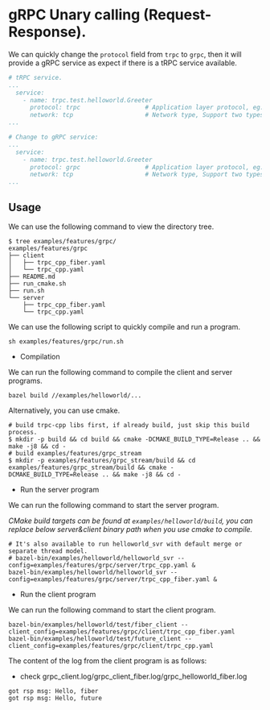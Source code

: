 # gRPC Unary calling (Request-Response).

We can quickly change the `protocol` field from `trpc` to `grpc`, then it will provide a gRPC service as expect
if there is a tRPC service available.

```yaml
# tRPC service.
...
  service:
    - name: trpc.test.helloworld.Greeter
      protocol: trpc                  # Application layer protocol, eg: trpc/http/...
      network: tcp                    # Network type, Support two types: tcp/udp
...

# Change to gRPC service:
... 
  service:
    - name: trpc.test.helloworld.Greeter
      protocol: grpc                  # Application layer protocol, eg: trpc/http/...
      network: tcp                    # Network type, Support two types: tcp/udp
...
```
## Usage

We can use the following command to view the directory tree.

```shell
$ tree examples/features/grpc/
examples/features/grpc
├── client
│   ├── trpc_cpp_fiber.yaml
│   └── trpc_cpp.yaml
├── README.md
├── run_cmake.sh
├── run.sh
└── server
    ├── trpc_cpp_fiber.yaml
    └── trpc_cpp.yaml
```

We can use the following script to quickly compile and run a program.

```shell
sh examples/features/grpc/run.sh
```

* Compilation

We can run the following command to compile the client and server programs.

```shell
bazel build //examples/helloworld/...
```

Alternatively, you can use cmake.
```shell
# build trpc-cpp libs first, if already build, just skip this build process.
$ mkdir -p build && cd build && cmake -DCMAKE_BUILD_TYPE=Release .. && make -j8 && cd -
# build examples/features/grpc_stream
$ mkdir -p examples/features/grpc_stream/build && cd examples/features/grpc_stream/build && cmake -DCMAKE_BUILD_TYPE=Release .. && make -j8 && cd -
```

* Run the server program

We can run the following command to start the server program.

*CMake build targets can be found at `examples/helloworld/build`, you can replace below server&client binary path when you use cmake to compile.*

```shell
# It's also available to run helloworld_svr with default merge or separate thread model.
# bazel-bin/examples/helloworld/helloworld_svr --config=examples/features/grpc/server/trpc_cpp.yaml &
bazel-bin/examples/helloworld/helloworld_svr --config=examples/features/grpc/server/trpc_cpp_fiber.yaml &
```

* Run the client program

We can run the following command to start the client program.

```shell
bazel-bin/examples/helloworld/test/fiber_client --client_config=examples/features/grpc/client/trpc_cpp_fiber.yaml
bazel-bin/examples/helloworld/test/future_client --client_config=examples/features/grpc/client/trpc_cpp.yaml
```

The content of the log from the client program is as follows:
- check grpc_client.log/grpc_client_fiber.log/grpc_helloworld_fiber.log

``` text
got rsp msg: Hello, fiber
got rsp msg: Hello, future
```
